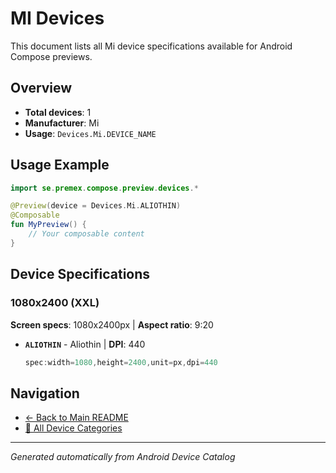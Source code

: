 # MI Devices

This document lists all Mi device specifications available for Android Compose previews.

## Overview

- **Total devices**: 1
- **Manufacturer**: Mi
- **Usage**: `Devices.Mi.DEVICE_NAME`

## Usage Example

```kotlin
import se.premex.compose.preview.devices.*

@Preview(device = Devices.Mi.ALIOTHIN)
@Composable
fun MyPreview() {
    // Your composable content
}
```

## Device Specifications

### 1080x2400 (XXL)

**Screen specs**: 1080x2400px | **Aspect ratio**: 9:20

- **`ALIOTHIN`** - Aliothin | **DPI**: 440
  ```kotlin
  spec:width=1080,height=2400,unit=px,dpi=440
  ```

## Navigation

- [← Back to Main README](../../README.md)
- [📱 All Device Categories](../README.md)

---
*Generated automatically from Android Device Catalog*
